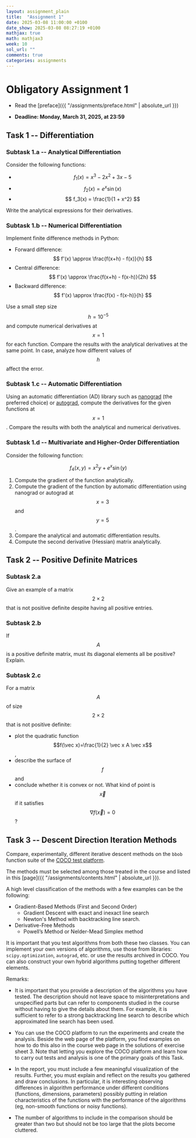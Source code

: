 ```yaml
---
layout: assignment_plain
title:  "Assignment 1"
date: 2025-03-08 11:00:00 +0100
date_show: 2025-03-08 08:27:19 +0100
mathjax: true
math: mathjax3
week: 10
sol_url: ""
comments: true
categories: assignments
---
```


<!-- https://pdmosses.github.io/just-the-docs-tests-old/docs/math/mathjax3/ -->

# Obligatory Assignment 1

- Read the [preface]({{ "/assignments/preface.html" | absolute_url }})

- **Deadline: Monday, March 31, 2025, at 23:59**

## Task 1 -- Differentiation 

### Subtask 1.a -- Analytical Differentiation

Consider the following functions:

- $$ f_1(x) = x^3 - 2x^2 + 3x - 5 $$
- $$ f_2(x) = e^x \sin(x) $$
- $$ f_3(x) = \frac{1}{1 + x^2} $$

Write the analytical expressions for their derivatives.

### Subtask 1.b -- Numerical Differentiation

Implement finite difference methods in Python:

- Forward difference:  $$ f'(x) \approx \frac{f(x+h) - f(x)}{h} $$
- Central difference:  $$ f'(x) \approx \frac{f(x+h) - f(x-h)}{2h} $$
- Backward difference: $$ f'(x) \approx \frac{f(x) - f(x-h)}{h} $$
  
Use a small step size $$ h = 10^{-5} $$ and compute numerical derivatives at $$
x = 1 $$ for each function.  Compare the results with the analytical derivatives
at the same point.  In case, analyze how different values of $$ h $$ affect the
error.

### Subtask 1.c -- Automatic Differentiation

Using an automatic differentiation (AD) library such as
   [nanograd](https://github.com/rasmusbergpalm/nanograd/tree/main) (the
preferred choice) or [autograd](https://autograd.readthedocs.io/en/latest/),
compute the derivatives for the given functions at $$ x = 1 $$. Compare the
results with both the analytical and numerical derivatives.

### Subtask 1.d -- Multivariate and Higher-Order Differentiation

Consider the following function:

$$
f_4(x, y) = x^2 y + e^x \sin(y)
$$

1. Compute the gradient of the function analytically.
2. Compute the gradient of the function by automatic differentiation using
   nanograd or autograd at $$x=3$$ and $$y=5$$.
3. Compare the analytical and automatic differentiation results.
4. Compute the second derivative (Hessian) matrix analytically.

## Task 2 -- Positive Definite Matrices 

### Subtask 2.a

Give an example of a matrix $$2 \times 2$$ that is not positive definite
despite having all positive entries.

### Subtask 2.b

If $$A$$ is a positive definite matrix, must its diagonal elements all be
positive? Explain.

### Subtask 2.c

For a matrix $$A$$ of size $$2\times 2$$ that is not positive definite:

- plot the quadratic function $$f(\vec x)=\frac{1}{2} \vec x A \vec x$$, 
- describe the surface of $$f$$ and 
- conclude whether it is convex or not. What kind of point is $$\vec x$$ if it
  satisfies $$\nabla f(\vec x)=0$$?

## Task 3 -- Descent Direction Iteration Methods

Compare, experimentally, different iterative descent methods on the `bbob`
function suite of the [COCO test platform](https://coco-platform.org/).

The methods must be selected among those treated in the course and listed in
this [page]({{ "/assignments/contents.html" | absolute_url }}).

A high level classification of the methods with a few examples can be the
following:

- Gradient-Based Methods (First and Second Order)
  - Gradient Descent with exact and inexact line search
  - Newton's Method with backtracking line search.
- Derivative-Free Methods
  - Powell’s Method or Nelder-Mead Simplex method

It is important that you test algorithms from both these two classes. You can
implement your own versions of algorithms, use those from libraries:
`scipy.optimization`, `autograd`, etc. or use the results archived in COCO. You
can also construct your own hybrid algorithms putting together different
elements.

Remarks:

- It is important that you provide a description of the algorithms you have
  tested. The description should not leave space to misinterpretations and
  unspecified parts but can refer to components studied in the course without
  having to give the details about them. For example, it is sufficient to refer
  to a strong backtracking line search to describe which approximated line
  search has been used.

- You can use the COCO platform to run the experiments and create the analysis.
  Beside the web page of the platform, you find examples on how to do this also
  in the course web page in the solutions of exercise sheet 3. Note that letting
  you explore the COCO platform and learn how to carry out tests and analysis
  is one of the primary goals of this Task.

- In the report, you must include a few meaningful visualization of the results.
  Further, you must explain and reflect on the results you gathered and draw
  conclusions. In particular, it is interesting observing differences in
  algorithm performance under different conditions (functions, dimensions,
  parameters) possibly putting in relation characteristics of the functions with
  the performance of the algorithms (eg, non-smooth functions or noisy
  functions).

- The number of algorithms to include in the comparison should be greater than
  two but should not be too large that the plots become cluttered.